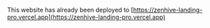 This website has already been deployed to [https://zenhive-landing-pro.vercel.app](https://zenhive-landing-pro.vercel.app)
